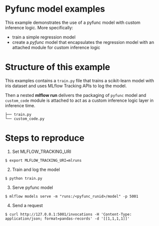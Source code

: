 # Pyfunc model examples

This example demonstrates the use of a pyfunc model with custom inference logic.
More specifically:
 - train a simple regression model
 - create a *pyfunc* model that encapsulates the regression model with an attached module for custom inference logic

# Structure of this example

This examples contains a ``train.py`` file that trains a scikit-learn model with iris dataset and uses MLflow Tracking APIs to log the model.

Then a nested **mlflow run** delivers the packaging of ``pyfunc`` model and ``custom_code`` module is attached
to act as a custom inference logic layer in inference time.
```
├── train.py
└── custom_code.py
```

# Steps to reproduce

1. Set MLFLOW_TRACKING_URI
```
$ export MLFLOW_TRACKING_URI=mlruns
```

2. Train and log the model
```
$ python train.py
```

3. Serve pyfunc model
```
$ mlflow models serve -m "runs:/<pyfunc_runid>/model" -p 5001
```

4. Send a request 
```
$ curl http://127.0.0.1:5001/invocations -H 'Content-Type: application/json; format=pandas-records' -d '[[1,1,1,1]]'
```